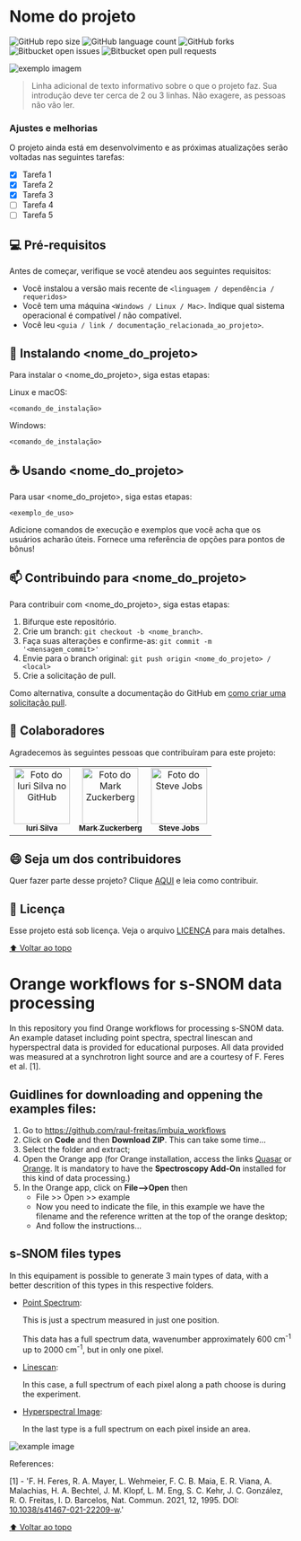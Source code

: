 # Nome do projeto

<!---Esses são exemplos. Veja https://shields.io para outras pessoas ou para personalizar este conjunto de escudos. Você pode querer incluir dependências, status do projeto e informações de licença aqui--->

![GitHub repo size](https://img.shields.io/github/repo-size/iuricode/README-template?style=for-the-badge)
![GitHub language count](https://img.shields.io/github/languages/count/iuricode/README-template?style=for-the-badge)
![GitHub forks](https://img.shields.io/github/forks/iuricode/README-template?style=for-the-badge)
![Bitbucket open issues](https://img.shields.io/bitbucket/issues/iuricode/README-template?style=for-the-badge)
![Bitbucket open pull requests](https://img.shields.io/bitbucket/pr-raw/iuricode/README-template?style=for-the-badge)

<img src="exemplo-image.png" alt="exemplo imagem">

> Linha adicional de texto informativo sobre o que o projeto faz. Sua introdução deve ter cerca de 2 ou 3 linhas. Não exagere, as pessoas não vão ler.

### Ajustes e melhorias

O projeto ainda está em desenvolvimento e as próximas atualizações serão voltadas nas seguintes tarefas:

- [x] Tarefa 1
- [x] Tarefa 2
- [x] Tarefa 3
- [ ] Tarefa 4
- [ ] Tarefa 5

## 💻 Pré-requisitos

Antes de começar, verifique se você atendeu aos seguintes requisitos:
<!---Estes são apenas requisitos de exemplo. Adicionar, duplicar ou remover conforme necessário--->
* Você instalou a versão mais recente de `<linguagem / dependência / requeridos>`
* Você tem uma máquina `<Windows / Linux / Mac>`. Indique qual sistema operacional é compatível / não compatível.
* Você leu `<guia / link / documentação_relacionada_ao_projeto>`.

## 🚀 Instalando <nome_do_projeto>

Para instalar o <nome_do_projeto>, siga estas etapas:

Linux e macOS:
```
<comando_de_instalação>
```

Windows:
```
<comando_de_instalação>
```

## ☕ Usando <nome_do_projeto>

Para usar <nome_do_projeto>, siga estas etapas:

```
<exemplo_de_uso>
```

Adicione comandos de execução e exemplos que você acha que os usuários acharão úteis. Fornece uma referência de opções para pontos de bônus!

## 📫 Contribuindo para <nome_do_projeto>
<!---Se o seu README for longo ou se você tiver algum processo ou etapas específicas que deseja que os contribuidores sigam, considere a criação de um arquivo CONTRIBUTING.md separado--->
Para contribuir com <nome_do_projeto>, siga estas etapas:

1. Bifurque este repositório.
2. Crie um branch: `git checkout -b <nome_branch>`.
3. Faça suas alterações e confirme-as: `git commit -m '<mensagem_commit>'`
4. Envie para o branch original: `git push origin <nome_do_projeto> / <local>`
5. Crie a solicitação de pull.

Como alternativa, consulte a documentação do GitHub em [como criar uma solicitação pull](https://help.github.com/en/github/collaborating-with-issues-and-pull-requests/creating-a-pull-request).

## 🤝 Colaboradores

Agradecemos às seguintes pessoas que contribuíram para este projeto:

<table>
  <tr>
    <td align="center">
      <a href="#">
        <img src="https://avatars3.githubusercontent.com/u/31936044" width="100px;" alt="Foto do Iuri Silva no GitHub"/><br>
        <sub>
          <b>Iuri Silva</b>
        </sub>
      </a>
    </td>
    <td align="center">
      <a href="#">
        <img src="https://s2.glbimg.com/FUcw2usZfSTL6yCCGj3L3v3SpJ8=/smart/e.glbimg.com/og/ed/f/original/2019/04/25/zuckerberg_podcast.jpg" width="100px;" alt="Foto do Mark Zuckerberg"/><br>
        <sub>
          <b>Mark Zuckerberg</b>
        </sub>
      </a>
    </td>
    <td align="center">
      <a href="#">
        <img src="https://miro.medium.com/max/360/0*1SkS3mSorArvY9kS.jpg" width="100px;" alt="Foto do Steve Jobs"/><br>
        <sub>
          <b>Steve Jobs</b>
        </sub>
      </a>
    </td>
  </tr>
</table>


## 😄 Seja um dos contribuidores<br>

Quer fazer parte desse projeto? Clique [AQUI](CONTRIBUTING.md) e leia como contribuir.

## 📝 Licença

Esse projeto está sob licença. Veja o arquivo [LICENÇA](LICENSE.md) para mais detalhes.

[⬆ Voltar ao topo](#nome-do-projeto)<br>




# Orange workflows for s-SNOM data processing

In this repository you find Orange workflows for processing s-SNOM data. An example dataset including point spectra, spectral linescan and hyperspectral data is provided for educational purposes. All data provided was measured at a synchrotron light source and are a courtesy of F. Feres et al. [1].

## Guidlines for downloading and oppening the examples files:

1. Go to https://github.com/raul-freitas/imbuia_workflows
2. Click on **Code** and then **Download ZIP**. This can take some time...
3. Select the folder and extract;
4. Open the Orange app (for Orange installation, access the links [Quasar](https://quasar.codes) or [Orange](https://orangedatamining.com). It is mandatory to have the **Spectroscopy Add-On** installed for this kind of data processing.)
5. In the Orange app, click on **File⟶Open** then  
      - File >> Open >> example
   - Now you need to indicate the file, in this example we have the filename and the reference written at the top of the orange desktop;
   - And follow the instructions...

## s-SNOM files types

In this equipament is possible to generate 3 main types of data, with a better descrition of this types in this respective folders.

 - [Point Spectrum](point-spectrum/):

	This is just a spectrum measured in just one position.

	This data has a full spectrum data, wavenumber approximately 600 cm<sup>-1</sup> up to 2000 cm<sup>-1</sup>, but in only one pixel.

 - [Linescan](linescan/):

 	In this case, a full spectrum of each pixel along a path choose is during the experiment.


 - [Hyperspectral Image](hyper/):

 	In the last type is a full spectrum on each pixel inside an area.


![example image](imgs/sample_example.png)


References:

[1] - 'F. H. Feres, R. A. Mayer, L. Wehmeier, F. C. B. Maia, E. R. Viana, A. Malachias, H. A. Bechtel, J. M. Klopf, L. M. Eng, S. C. Kehr, J. C. González, R. O. Freitas, I. D. Barcelos, Nat. Commun. 2021, 12, 1995. DOI: [10.1038/s41467-021-22209-w](https://doi.org/10.1038/s41467-021-22209-w).'

[⬆ Voltar ao topo](#Orange-workflows-for-s-SNOM-data-processing)<br>
